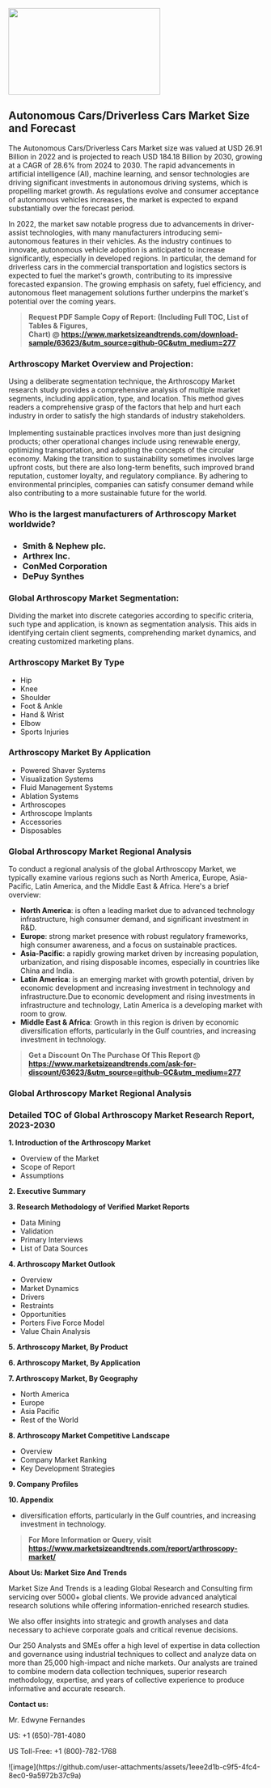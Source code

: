 <p><img class="alignnone size-medium wp-image-20088" src="https://ffe5etoiles.com/wp-content/uploads/2024/12/MST1-300x171.png" alt="" width="300" height="171" /></p><h2>Autonomous Cars/Driverless Cars Market Size and Forecast</h2><p>The Autonomous Cars/Driverless Cars Market size was valued at USD 26.91 Billion in 2022 and is projected to reach USD 184.18 Billion by 2030, growing at a CAGR of 28.6% from 2024 to 2030. The rapid advancements in artificial intelligence (AI), machine learning, and sensor technologies are driving significant investments in autonomous driving systems, which is propelling market growth. As regulations evolve and consumer acceptance of autonomous vehicles increases, the market is expected to expand substantially over the forecast period.</p><p>In 2022, the market saw notable progress due to advancements in driver-assist technologies, with many manufacturers introducing semi-autonomous features in their vehicles. As the industry continues to innovate, autonomous vehicle adoption is anticipated to increase significantly, especially in developed regions. In particular, the demand for driverless cars in the commercial transportation and logistics sectors is expected to fuel the market's growth, contributing to its impressive forecasted expansion. The growing emphasis on safety, fuel efficiency, and autonomous fleet management solutions further underpins the market's potential over the coming years.</p></p><blockquote id="" class=""><strong>Request PDF Sample Copy of Report: (Including Full TOC, List of Tables &amp; Figures, Chart)&nbsp;@&nbsp;<strong><a href="https://www.marketsizeandtrends.com/download-sample/63623/&utm_source=github-GC&utm_medium=277" target="_blank">https://www.marketsizeandtrends.com/download-sample/63623/&utm_source=github-GC&utm_medium=277</a></strong></strong></blockquote><h3 id="" class="">Arthroscopy Market&nbsp;Overview and Projection:</h3><p id="" class="">Using a deliberate segmentation technique, the Arthroscopy Market research study provides a comprehensive analysis of multiple market segments, including application, type, and location. This method gives readers a comprehensive grasp of the factors that help and hurt each industry in order to satisfy the high standards of industry stakeholders. <br /> <br />Implementing sustainable practices involves more than just designing products; other operational changes include using renewable energy, optimizing transportation, and adopting the concepts of the circular economy. Making the transition to sustainability sometimes involves large upfront costs, but there are also long-term benefits, such improved brand reputation, customer loyalty, and regulatory compliance. By adhering to environmental principles, companies can satisfy consumer demand while also contributing to a more sustainable future for the world.</p><h3 id="" class="">Who is the largest manufacturers of&nbsp;Arthroscopy Market worldwide?</h3><h3 class=""><p><ul><li>Smith & Nephew plc. </li><li> Arthrex Inc. </li><li> ConMed Corporation </li><li> DePuy Synthes</li></ul></p></h3><h3 id="" class="">Global&nbsp;Arthroscopy Market Segmentation:</h3><p id="" class="">Dividing the market into discrete categories according to specific criteria, such type and application, is known as segmentation analysis. This aids in identifying certain client segments, comprehending market dynamics, and creating customized marketing plans.</p><h3 id="" class="">Arthroscopy Market&nbsp;By Type</h3><p><p><ul><li>Hip</li><li> Knee</li><li> Shoulder</li><li> Foot & Ankle</li><li> Hand & Wrist</li><li> Elbow</li><li> Sports Injuries</p></li></ul></p></p><h3 id="" class="">Arthroscopy Market&nbsp;By Application</h3><p class=""><p><ul><li>Powered Shaver Systems</li><li> Visualization Systems</li><li> Fluid Management Systems</li><li> Ablation Systems</li><li> Arthroscopes</li><li> Arthroscope Implants</li><li> Accessories</li><li> Disposables</li></ul></p></p><h3 id="" class="">Global Arthroscopy Market Regional Analysis</h3><p id="" class="">To conduct a regional analysis of the global Arthroscopy Market, we typically examine various regions such as North America, Europe, Asia-Pacific, Latin America, and the Middle East &amp; Africa. Here's a brief overview:</p><ul><li><strong>North America</strong>: is often a leading market due to advanced technology infrastructure, high consumer demand, and significant investment in R&amp;D.</li><li><strong>Europe</strong>: strong market presence with robust regulatory frameworks, high consumer awareness, and a focus on sustainable practices.</li><li><strong>Asia-Pacific</strong>: a rapidly growing market driven by increasing population, urbanization, and rising disposable incomes, especially in countries like China and India.</li><li><strong>Latin America</strong>: is an emerging market with growth potential, driven by economic development and increasing investment in technology and infrastructure.Due to economic development and rising investments in infrastructure and technology, Latin America is a developing market with room to grow.</li><li><strong>Middle East &amp; Africa</strong>: Growth in this region is driven by economic diversification efforts, particularly in the Gulf countries, and increasing investment in technology.</li></ul><blockquote id="" class=""><strong>Get a Discount On The Purchase Of This Report @ <strong><a href="https://www.marketsizeandtrends.com/ask-for-discount/63623/&utm_source=github-GC&utm_medium=277" target="_blank">https://www.marketsizeandtrends.com/ask-for-discount/63623/&utm_source=github-GC&utm_medium=277</a></strong></strong></blockquote><h3 id="" class="">Global Arthroscopy Market Regional Analysis</h3><h3 id="" class="">Detailed TOC of Global Arthroscopy Market Research Report, 2023-2030</h3><p id="" class=""><strong>1. Introduction of the Arthroscopy Market</strong></p><ul><li>Overview of the Market</li><li>Scope of Report</li><li>Assumptions</li></ul><p id="" class=""><strong>2. Executive Summary</strong></p><p id="" class=""><strong>3. Research Methodology of Verified Market Reports</strong></p><ul><li>Data Mining</li><li>Validation</li><li>Primary Interviews</li><li>List of Data Sources</li></ul><p id="" class=""><strong>4. Arthroscopy Market Outlook</strong></p><ul><li>Overview</li><li>Market Dynamics</li><li>Drivers</li><li>Restraints</li><li>Opportunities</li><li>Porters Five Force Model</li><li>Value Chain Analysis</li></ul><p id="" class=""><strong>5. Arthroscopy Market, By Product</strong></p><p id="" class=""><strong>6. Arthroscopy Market, By Application</strong></p><p id="" class=""><strong>7. Arthroscopy Market, By Geography</strong></p><ul><li>North America</li><li>Europe</li><li>Asia Pacific</li><li>Rest of the World</li></ul><p id="" class=""><strong>8. Arthroscopy Market Competitive Landscape</strong></p><ul><li>Overview</li><li>Company Market Ranking</li><li>Key Development Strategies</li></ul><p id="" class=""><strong>9. Company Profiles</strong></p><p id="" class=""><strong>10. Appendix</strong></p><ul><li>diversification efforts, particularly in the Gulf countries, and increasing investment in technology.</li></ul><blockquote id="" class=""><strong>For More Information or Query, visit <strong><strong><a href="https://www.marketsizeandtrends.com/report/arthroscopy-market/" target="_blank">https://www.marketsizeandtrends.com/report/arthroscopy-market/</a></strong></strong></strong></blockquote><p id="" class=""><strong>About Us: Market Size And Trends</strong></p><p id="" class="">Market Size And Trends is a leading Global Research and Consulting firm servicing over 5000+ global clients. We provide advanced analytical research solutions while offering information-enriched research studies.</p><p id="" class="">We also offer insights into strategic and growth analyses and data necessary to achieve corporate goals and critical revenue decisions.</p><p id="" class="">Our 250 Analysts and SMEs offer a high level of expertise in data collection and governance using industrial techniques to collect and analyze data on more than 25,000 high-impact and niche markets. Our analysts are trained to combine modern data collection techniques, superior research methodology, expertise, and years of collective experience to produce informative and accurate research.</p><p id="" class=""><strong>Contact us:</strong></p><p id="" class="">Mr. Edwyne Fernandes</p><p id="" class="">US: +1 (650)-781-4080</p><p id="" class="">US Toll-Free: +1 (800)-782-1768</p>
![image](https://github.com/user-attachments/assets/1eee2d1b-c9f5-4fc4-8ec0-9a5972b37c9a)
